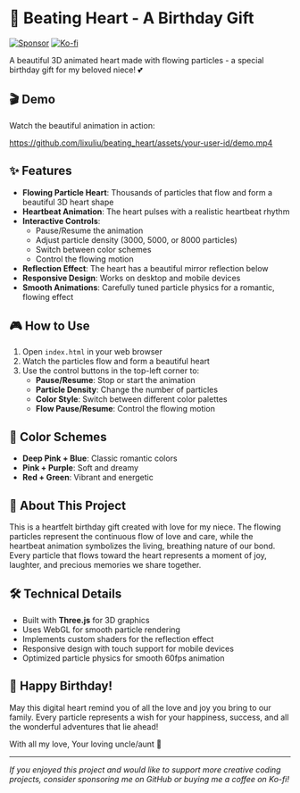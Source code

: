 # 💖 Beating Heart - A Birthday Gift

[![Sponsor](https://img.shields.io/badge/Sponsor-GitHub%20Sponsors-ff69b4?logo=github)](https://github.com/sponsors/lixuliu) [![Ko-fi](https://img.shields.io/badge/Ko--fi-Buy%20me%20a%20coffee-ff5f5f?logo=ko-fi)](https://ko-fi.com/lixuliu)

A beautiful 3D animated heart made with flowing particles - a special birthday gift for my beloved niece! 💕

## 🎬 Demo

Watch the beautiful animation in action:

https://github.com/lixuliu/beating_heart/assets/your-user-id/demo.mp4

## ✨ Features

- **Flowing Particle Heart**: Thousands of particles that flow and form a beautiful 3D heart shape
- **Heartbeat Animation**: The heart pulses with a realistic heartbeat rhythm
- **Interactive Controls**:
  - Pause/Resume the animation
  - Adjust particle density (3000, 5000, or 8000 particles)
  - Switch between color schemes
  - Control the flowing motion
- **Reflection Effect**: The heart has a beautiful mirror reflection below
- **Responsive Design**: Works on desktop and mobile devices
- **Smooth Animations**: Carefully tuned particle physics for a romantic, flowing effect

## 🎮 How to Use

1. Open `index.html` in your web browser
2. Watch the particles flow and form a beautiful heart
3. Use the control buttons in the top-left corner to:
   - **Pause/Resume**: Stop or start the animation
   - **Particle Density**: Change the number of particles
   - **Color Style**: Switch between different color palettes
   - **Flow Pause/Resume**: Control the flowing motion

## 🎨 Color Schemes

- **Deep Pink + Blue**: Classic romantic colors
- **Pink + Purple**: Soft and dreamy
- **Red + Green**: Vibrant and energetic

## 💝 About This Project

This is a heartfelt birthday gift created with love for my niece. The flowing particles represent the continuous flow of love and care, while the heartbeat animation symbolizes the living, breathing nature of our bond. Every particle that flows toward the heart represents a moment of joy, laughter, and precious memories we share together.

## 🛠️ Technical Details

- Built with **Three.js** for 3D graphics
- Uses WebGL for smooth particle rendering
- Implements custom shaders for the reflection effect
- Responsive design with touch support for mobile devices
- Optimized particle physics for smooth 60fps animation

## 🎂 Happy Birthday!

May this digital heart remind you of all the love and joy you bring to our family. Every particle represents a wish for your happiness, success, and all the wonderful adventures that lie ahead!

With all my love,
Your loving uncle/aunt 💖

---

_If you enjoyed this project and would like to support more creative coding projects, consider sponsoring me on GitHub or buying me a coffee on Ko-fi!_

